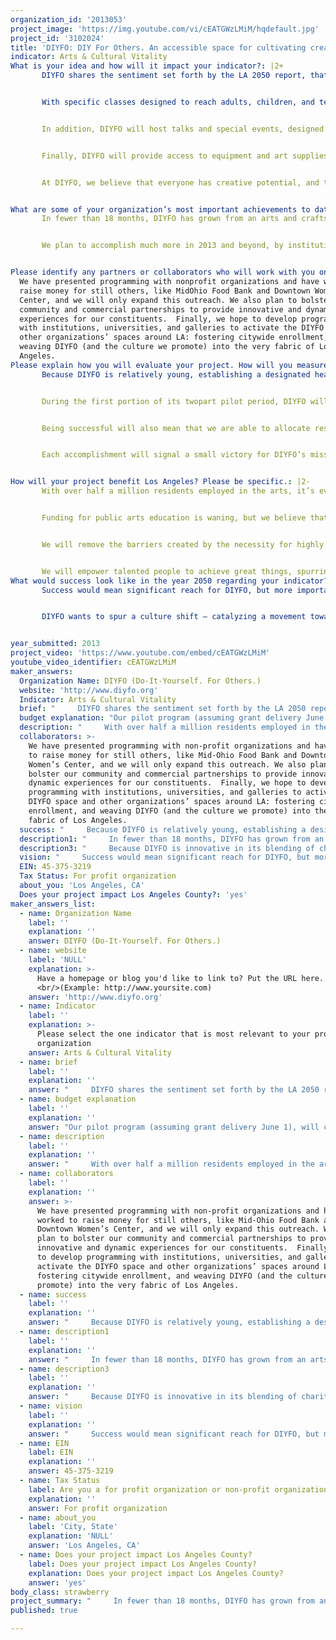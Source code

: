 ```yaml
---
organization_id: '2013053'
project_image: 'https://img.youtube.com/vi/cEATGWzLMiM/hqdefault.jpg'
project_id: '3102024'
title: 'DIYFO: DIY For Others. An accessible space for cultivating creative talent'
indicator: Arts & Cultural Vitality
What is your idea and how will it impact your indicator?: |2+
       DIYFO shares the sentiment set forth by the LA 2050 report, that cultivating and training creative minds is paramount to Los Angeles’ continued cultural success. We teach a variety of DIY skills, through events and workshops — always with a charitable component.  Currently we present events in host spaces, but we want to expand and increase the frequency and scope of our programming, and to also establish a home base in Downtown Los Angeles that serves a threefold purpose: to provide a permanent home for learning, to exist as a gallery for showcasing work and ideas, and to house an opensource studio and workshop, in which community members can access tools and equipment as varied as 3D printers, bicycle repair tools, and sewing machines. 


       With specific classes designed to reach adults, children, and teens — covering a variety of skills and techniques — DIYFO will provide an opportunity to learn and grow: to develop talent that may otherwise have been left uncultivated, and to promote participants’ lifelong appreciation for the importance of making.  As with the workshops we currently present, a portion of the instructional fees will directly benefit local nonprofit organizations.


       In addition, DIYFO will host talks and special events, designed to coincide with exhibited work, offering a unique opportunity for the public to access and understand art in an interactive environment. Work will be available to purchase, and a portion of the proceeds from each sale will be donated to partner nonprofit organizations.


       Finally, DIYFO will provide access to equipment and art supplies in a studio setting. Visionaries of all skill levels will get the chance to learn from one another, and to collaborate on impactful, innovative work.  We will also continue to coordinate directly with charitable organizations to provide onsite instruction and outreach to the people they serve. 


       At DIYFO, we believe that everyone has creative potential, and that there exists great value in the ability to work with one’s hands — to solve problems, and to make something completely new.  We believe that this approach will instill a confidence in the people we reach directly, and create a ripple effect of increased appreciation for arts and culture, citywide.


What are some of your organization’s most important achievements to date?: |2+
       In fewer than 18 months, DIYFO has grown from an arts and craftsoriented meeting among friends at a bar, to an organization whose vision will change the way Los Angeles uses and cultivates its creative talents.  We have teamed up with organizations like Junior League Los Angeles and Aviva, and are driven by our desire to reach those in need.  DIYFO has also partnered with organizers of events like Unique LA Local Love 2012 and the LA Weekly Pancake Breakfast to host onsite DIY projects — free of charge — for the events’ thousands of attendees, and will partner with Jubilee Music Festival to do the same in June.  We also continue to provide programming around the city in our sponsor venues — teaching DIY, while working to raise money for a variety of organizations.


       We plan to accomplish much more in 2013 and beyond, by instituting our pilot program in a physical space, while meanwhile expanding our multimedia content to extend our reach — using all available resources and outlets to provide artistic opportunities, advance appreciation and understanding, and unlock the creative potential in all of LA’s residents.


Please identify any partners or collaborators who will work with you on this project.: >-
  We have presented programming with nonprofit organizations and have worked to
  raise money for still others, like MidOhio Food Bank and Downtown Women’s
  Center, and we will only expand this outreach. We also plan to bolster our
  community and commercial partnerships to provide innovative and dynamic
  experiences for our constituents.  Finally, we hope to develop programming
  with institutions, universities, and galleries to activate the DIYFO space and
  other organizations’ spaces around LA: fostering citywide enrollment, and
  weaving DIYFO (and the culture we promote) into the very fabric of Los
  Angeles.
Please explain how you will evaluate your project. How will you measure success?: |2+
       Because DIYFO is relatively young, establishing a designated headquarters will be, in itself, a huge measure of success. However, this initial milestone will be followed by markers that include the diversity of the workshops we offer, the range of the artwork we exhibit, the resources we are able to contribute to people in need, the scope of the skills and equipment to which we provide access, and the ability for DIYFO to sustain itself: with the longterm goal of expanding its physical presence, via satellite spaces throughout the city.


       During the first portion of its twopart pilot period, DIYFO will offer one to two workshops per week in host spaces, and will organize exhibitions and special events and talks.  During the second period (October through December 2013), DIYFO will inhabit a popup space in Downtown Los Angeles, presenting 5 workshops per week, events and special sessions, rotating exhibitions, and core openstudio access.  Success in this regard would be reflected in the crowd, awareness, and resourcebuilding that the programming would draw, allowing for enhanced programming in 2014 and beyond.


       Being successful will also mean that we are able to allocate resources to directly benefit local charitable organizations, in donations of materials, funds, and time, as well as in access to handson learning programs and public art projects, conceived of and carried out by members of the DIYFO community.


       Each accomplishment will signal a small victory for DIYFO’s mission to change the way Los Angeles (and as a result, the region) approaches art and innovation.  Developing unique and dynamic programming, reaching new people, staying current with material resources and expert knowledge, and making a significant contribution to the community, will all signal the ultimate indicator of DIYFO’s success — the development of a vast and vital community with collaborative DIY at its heart.


How will your project benefit Los Angeles? Please be specific.: |2-
       With over half a million residents employed in the arts, it’s evident that Los Angeles abounds with talent, and we call upon innovators and arts professionals to share their what they know with others through talks, workshops, and exhibitions.  We bring people and resources together, catalyzing an exchange of ideas and knowledge, and encouraging collaborative projects beneficial to Los Angeles — from public outreach to innovative projects that blur the boundaries of art, social engagement, and technology.


       Funding for public arts education is waning, but we believe that people of all ages and backgrounds should have access to the tools and knowledge that will allow them to realize their greatest ideas.  By offering programs designed for various age groups, we will help our students develop their creative talents, and equip them to change the world.


       We will remove the barriers created by the necessity for highly specialized supplies and equipment, by creating a fully equipped studio space — allowing Angelenos an opportunity to learn in a guided, collaborative environment.  Members of the DIYFO community will also be encouraged to contribute their unique abilities to our workshops and events.


       We will empower talented people to achieve great things, spurring a culture shift that encourages creative community engagement.
What would success look like in the year 2050 regarding your indicator?: |2+
       Success would mean significant reach for DIYFO, but more importantly — a thriving creative and collaborative culture that would be the standard in Los Angeles: allowing artistic talent to grow and remain in LA, and attracting gifted individuals from elsewhere.  As the lines between art and science and technology continue to blur, we hope to create a community on the frontier — cultivating traditional artistic techniques, and educating people about technologies like 3D printing and fabrication — resulting in cultural endeavors that cross boundaries of medium.  


       DIYFO wants to spur a culture shift — catalyzing a movement toward a full embrace of the value of creative skills, and the vital significance of communitybuilding. Success in 2050 will be signaled by the development of crossindustry ideas and practices that stem from an embrace of merging art and innovation.  LA in 2050: a city where handson, imaginative cooperation is incorporated into the solutions to problems of any scale. 


year_submitted: 2013
project_video: 'https://www.youtube.com/embed/cEATGWzLMiM'
youtube_video_identifier: cEATGWzLMiM
maker_answers:
  Organization Name: DIYFO (Do-It-Yourself. For Others.)
  website: 'http://www.diyfo.org'
  Indicator: Arts & Cultural Vitality
  brief: "     DIYFO shares the sentiment set forth by the LA 2050 report, that cultivating and training creative minds is paramount to Los Angeles’ continued cultural success. We teach a variety of DIY skills, through events and workshops – always with a charitable component.  Currently we present events in host spaces, but we want to expand and increase the frequency and scope of our programming, and to also establish a home base in Downtown Los Angeles that serves a threefold purpose: to provide a permanent home for learning, to exist as a gallery for showcasing work and ideas, and to house an open-source studio and workshop, in which community members can access tools and equipment as varied as 3D printers, bicycle repair tools, and sewing machines. \r\n     With specific classes designed to reach adults, children, and teens – covering a variety of skills and techniques – DIYFO will provide an opportunity to learn and grow: to develop talent that may otherwise have been left uncultivated, and to promote participants’ lifelong appreciation for the importance of making.  As with the workshops we currently present, a portion of the instructional fees will directly benefit local non-profit organizations.\r\n     In addition, DIYFO will host talks and special events, designed to coincide with exhibited work, offering a unique opportunity for the public to access and understand art in an interactive environment. Work will be available to purchase, and a portion of the proceeds from each sale will be donated to partner non-profit organizations.\r\n     Finally, DIYFO will provide access to equipment and art supplies in a studio setting. Visionaries of all skill levels will get the chance to learn from one another, and to collaborate on impactful, innovative work.  We will also continue to coordinate directly with charitable organizations to provide onsite instruction and outreach to the people they serve. \r\n     At DIYFO, we believe that everyone has creative potential, and that there exists great value in the ability to work with one’s hands – to solve problems, and to make something completely new.  We believe that this approach will instill a confidence in the people we reach directly, and create a ripple effect of increased appreciation for arts and culture, citywide.\r\n"
  budget explanation: "Our pilot program (assuming grant delivery June 1), will consist of four months of active workshop production in host spaces, as well as promotion of, and preparation for, a 3-month long pop-up workshop / studio / exhibition space in Downtown Los Angeles. During this preparatory period, we also plan to cross-promote with institutions around the city.  Some workshops, events, and studio access will be fee-based to cover costs and maintain the space, but will be priced accessibly, and at a rate that allows for free and reduced-rate programming for eligible individuals.\r\n\r\n  Equipment: $18,000. Basic office equipment (printer, computer for administrative purposes, as well as online content creation, data storage) will be necessary, in addition to tools to equip the workspace: work tables and chairs, screen printing equipment, basic tools and art supplies, sewing machines, basic tools, 3D printing equipment, lo-fi cameras, etc.  We will also purchase a set of standard 20”x24 gallery-grade, reusable frames for hanging artwork. We plan to work with our partners to source all of these items at the lowest possible rates, and will work hard to maximize the amount of equipment we’re able to acquire – to directly benefit the DIYFO community.\r\n  Staff and Instructor / Speaker Fees: $35,000. During the first two months of the pilot period, Jade Tran will be the sole executor of the project, to be joined by a part-time employee in August through December, to assist in operations. Instructors will be compensated with an honorarium, to be recouped through workshop fees.  However, in the event that such costs are not recovered, DIYFO will ensure that each is provided with a modest monetary acknowledgment of their contribution.\r\n  Promotion: $3,500. Awareness of DIYFO’s programming will be crucial to its success, so promotional print collateral and web presence will be disseminated at every juncture, in both halves of the pilot period.\r\n  Rent & Insurance: $7,800. We will work with our partners to secure a visible, workable street-level space (roughly $2000 / month) in Downtown Los Angeles for the period of October through December, confirming that we are fully insured and legally able to host workshops, exhibitions, and events, within our space.\r\n  Financial and Legal Advising: $5,000. We will file our LLC paperwork, and in order to ensure that DIYFO is successful and compliant, we will seek professional and legal counsel.\r\n  Incidentals, Miscellaneous Materials: $3,700. This money will be allotted to cover miscellaneous costs, such as image installation, and other programming-related incidentals.\r\n  Tax Liability / Public Art and Outreach: $27,000. We plan to file taxes upon grant receipt and have been advised to allot a rate of 27% to  30%, as a conservative estimate.  Should tax liability not amount to this much, we plan to commission public art and outreach, using any excess funds to subsidize the costs, and to ensure that the grant is  used by 2013."
  description: "     With over half a million residents employed in the arts, it’s evident that Los Angeles abounds with talent, and we call upon innovators and arts professionals to share their what they know with others through talks, workshops, and exhibitions.  We bring people and resources together, catalyzing an exchange of ideas and knowledge, and encouraging collaborative projects beneficial to Los Angeles – from public outreach to innovative projects that blur the boundaries of art, social engagement, and technology.\r\n     Funding for public arts education is waning, but we believe that people of all ages and backgrounds should have access to the tools and knowledge that will allow them to realize their greatest ideas.  By offering programs designed for various age groups, we will help our students develop their creative talents, and equip them to change the world.\r\n     We will remove the barriers created by the necessity for highly specialized supplies and equipment, by creating a fully equipped studio space – allowing Angelenos an opportunity to learn in a guided, collaborative environment.  Members of the DIYFO community will also be encouraged to contribute their unique abilities to our workshops and events.\r\n     We will empower talented people to achieve great things, spurring a culture shift that encourages creative community engagement."
  collaborators: >-
    We have presented programming with non-profit organizations and have worked
    to raise money for still others, like Mid-Ohio Food Bank and Downtown
    Women’s Center, and we will only expand this outreach. We also plan to
    bolster our community and commercial partnerships to provide innovative and
    dynamic experiences for our constituents.  Finally, we hope to develop
    programming with institutions, universities, and galleries to activate the
    DIYFO space and other organizations’ spaces around LA: fostering citywide
    enrollment, and weaving DIYFO (and the culture we promote) into the very
    fabric of Los Angeles.
  success: "     Because DIYFO is relatively young, establishing a designated headquarters will be, in itself, a huge measure of success. However, this initial milestone will be followed by markers that include the diversity of the workshops we offer, the range of the artwork we exhibit, the resources we are able to contribute to people in need, the scope of the skills and equipment to which we provide access, and the ability for DIYFO to sustain itself: with the long-term goal of expanding its physical presence, via satellite spaces throughout the city.\r\n     During the first portion of its two-part pilot period, DIYFO will offer one to two workshops per week in host spaces, and will organize exhibitions and special events and talks.  During the second period (October through December 2013), DIYFO will inhabit a pop-up space in Downtown Los Angeles, presenting 5 workshops per week, events and special sessions, rotating exhibitions, and core open-studio access.  Success in this regard would be reflected in the crowd-, awareness-, and resource-building that the programming would draw, allowing for enhanced programming in 2014 and beyond.\r\n     Being successful will also mean that we are able to allocate resources to directly benefit local charitable organizations, in donations of materials, funds, and time, as well as in access to hands-on learning programs and public art projects, conceived of and carried out by members of the DIYFO community.\r\n     Each accomplishment will signal a small victory for DIYFO’s mission to change the way Los Angeles (and as a result, the region) approaches art and innovation.  Developing unique and dynamic programming, reaching new people, staying current with material resources and expert knowledge, and making a significant contribution to the community, will all signal the ultimate indicator of DIYFO’s success – the development of a vast and vital community with collaborative DIY at its heart.\r\n"
  description1: "     In fewer than 18 months, DIYFO has grown from an arts and crafts-oriented meeting among friends at a bar, to an organization whose vision will change the way Los Angeles uses and cultivates its creative talents.  We have teamed up with organizations like Junior League Los Angeles and Aviva, and are driven by our desire to reach those in need.  DIYFO has also partnered with organizers of events like Unique LA Local Love 2012 and the LA Weekly Pancake Breakfast to host onsite DIY projects – free of charge – for the events’ thousands of attendees, and will partner with Jubilee Music Festival to do the same in June.  We also continue to provide programming around the city in our sponsor venues – teaching DIY, while working to raise money for a variety of organizations.\r\n     We plan to accomplish much more in 2013 and beyond, by instituting our pilot program in a physical space, while meanwhile expanding our multimedia content to extend our reach – using all available resources and outlets to provide artistic opportunities, advance appreciation and understanding, and unlock the creative potential in all of LA’s residents.\r\n"
  description3: "     Because DIYFO is innovative in its blending of charitable giving, equipment-sharing, and workshop-based learning, our direct competitors exist in oblique forms.  Our premise is unique; however, we recognize that some entities do partially serve similar ends.  We want to sustain DIYFO (which would inherently mean to support the community) by finding innovative ways to work with these groups, rather than counter to them. \r\n\tIn terms of charitable giving, our competition exists within ourselves to contribute as much as possible, outwardly – using this passion as motivation to reexamine how we can give more generously and more effectively.\r\n\tBy encouraging people to share art supplies and equipment, we are actively helping individuals purchase less, and share more.  However, our experience has been that manufacturers and distributers are eager to give back to the community, and are happy to engage with us.  Groups like The Bicycle Kitchen and various collectives also serve similarly minded people, but our goal is to provide one place in which Angelenos can learn and collaborate, and explore diverse media – interacting with a variety of approaches to making.  We see these groups as potential allies in our mission to empower Los Angeles’ residents with DIY skills.\r\n\tFinally, we admire fee-based organizations like The Institute of Domestic Technology, and ourselves, are users of accessible online learning initiatives like Coursera and Skillshare.  We want to partner with these initiatives to promote our message to a larger audience, and even to produce innovative programming with them, further emboldening LA in its creative confidence.\r\n\tOur competition certainly exists, and if we approach our task effectively, the cultural shift we spur on will encourage more people – in Los Angeles and beyond – to do what we do.  By pioneering this multi-pronged approach to helping people appreciate art and tap into their own potentials, while giving back, DIYFO is doing it first, and will continue to evolve and lead the way.\r\n"
  vision: "     Success would mean significant reach for DIYFO, but more importantly – a thriving creative and collaborative culture that would be the standard in Los Angeles: allowing artistic talent to grow and remain in LA, and attracting gifted individuals from elsewhere.  As the lines between art and science and technology continue to blur, we hope to create a community on the frontier – cultivating traditional artistic techniques, and educating people about technologies like 3D printing and fabrication – resulting in cultural endeavors that cross boundaries of medium.  \r\n     DIYFO wants to spur a culture shift – catalyzing a movement toward a full embrace of the value of creative skills, and the vital significance of community-building. Success in 2050 will be signaled by the development of cross-industry ideas and practices that stem from an embrace of merging art and innovation.  LA in 2050: a city where hands-on, imaginative cooperation is incorporated into the solutions to problems of any scale. \r\n"
  EIN: 45-375-3219
  Tax Status: For profit organization
  about_you: 'Los Angeles, CA'
  Does your project impact Los Angeles County?: 'yes'
maker_answers_list:
  - name: Organization Name
    label: ''
    explanation: ''
    answer: DIYFO (Do-It-Yourself. For Others.)
  - name: website
    label: 'NULL'
    explanation: >-
      Have a homepage or blog you'd like to link to? Put the URL here.
      <br/>(Example: http://www.yoursite.com)
    answer: 'http://www.diyfo.org'
  - name: Indicator
    label: ''
    explanation: >-
      Please select the one indicator that is most relevant to your project or
      organization
    answer: Arts & Cultural Vitality
  - name: brief
    label: ''
    explanation: ''
    answer: "     DIYFO shares the sentiment set forth by the LA 2050 report, that cultivating and training creative minds is paramount to Los Angeles’ continued cultural success. We teach a variety of DIY skills, through events and workshops – always with a charitable component.  Currently we present events in host spaces, but we want to expand and increase the frequency and scope of our programming, and to also establish a home base in Downtown Los Angeles that serves a threefold purpose: to provide a permanent home for learning, to exist as a gallery for showcasing work and ideas, and to house an open-source studio and workshop, in which community members can access tools and equipment as varied as 3D printers, bicycle repair tools, and sewing machines. \r\n     With specific classes designed to reach adults, children, and teens – covering a variety of skills and techniques – DIYFO will provide an opportunity to learn and grow: to develop talent that may otherwise have been left uncultivated, and to promote participants’ lifelong appreciation for the importance of making.  As with the workshops we currently present, a portion of the instructional fees will directly benefit local non-profit organizations.\r\n     In addition, DIYFO will host talks and special events, designed to coincide with exhibited work, offering a unique opportunity for the public to access and understand art in an interactive environment. Work will be available to purchase, and a portion of the proceeds from each sale will be donated to partner non-profit organizations.\r\n     Finally, DIYFO will provide access to equipment and art supplies in a studio setting. Visionaries of all skill levels will get the chance to learn from one another, and to collaborate on impactful, innovative work.  We will also continue to coordinate directly with charitable organizations to provide onsite instruction and outreach to the people they serve. \r\n     At DIYFO, we believe that everyone has creative potential, and that there exists great value in the ability to work with one’s hands – to solve problems, and to make something completely new.  We believe that this approach will instill a confidence in the people we reach directly, and create a ripple effect of increased appreciation for arts and culture, citywide.\r\n"
  - name: budget explanation
    label: ''
    explanation: ''
    answer: "Our pilot program (assuming grant delivery June 1), will consist of four months of active workshop production in host spaces, as well as promotion of, and preparation for, a 3-month long pop-up workshop / studio / exhibition space in Downtown Los Angeles. During this preparatory period, we also plan to cross-promote with institutions around the city.  Some workshops, events, and studio access will be fee-based to cover costs and maintain the space, but will be priced accessibly, and at a rate that allows for free and reduced-rate programming for eligible individuals.\r\n\r\n  Equipment: $18,000. Basic office equipment (printer, computer for administrative purposes, as well as online content creation, data storage) will be necessary, in addition to tools to equip the workspace: work tables and chairs, screen printing equipment, basic tools and art supplies, sewing machines, basic tools, 3D printing equipment, lo-fi cameras, etc.  We will also purchase a set of standard 20”x24 gallery-grade, reusable frames for hanging artwork. We plan to work with our partners to source all of these items at the lowest possible rates, and will work hard to maximize the amount of equipment we’re able to acquire – to directly benefit the DIYFO community.\r\n  Staff and Instructor / Speaker Fees: $35,000. During the first two months of the pilot period, Jade Tran will be the sole executor of the project, to be joined by a part-time employee in August through December, to assist in operations. Instructors will be compensated with an honorarium, to be recouped through workshop fees.  However, in the event that such costs are not recovered, DIYFO will ensure that each is provided with a modest monetary acknowledgment of their contribution.\r\n  Promotion: $3,500. Awareness of DIYFO’s programming will be crucial to its success, so promotional print collateral and web presence will be disseminated at every juncture, in both halves of the pilot period.\r\n  Rent & Insurance: $7,800. We will work with our partners to secure a visible, workable street-level space (roughly $2000 / month) in Downtown Los Angeles for the period of October through December, confirming that we are fully insured and legally able to host workshops, exhibitions, and events, within our space.\r\n  Financial and Legal Advising: $5,000. We will file our LLC paperwork, and in order to ensure that DIYFO is successful and compliant, we will seek professional and legal counsel.\r\n  Incidentals, Miscellaneous Materials: $3,700. This money will be allotted to cover miscellaneous costs, such as image installation, and other programming-related incidentals.\r\n  Tax Liability / Public Art and Outreach: $27,000. We plan to file taxes upon grant receipt and have been advised to allot a rate of 27% to  30%, as a conservative estimate.  Should tax liability not amount to this much, we plan to commission public art and outreach, using any excess funds to subsidize the costs, and to ensure that the grant is  used by 2013."
  - name: description
    label: ''
    explanation: ''
    answer: "     With over half a million residents employed in the arts, it’s evident that Los Angeles abounds with talent, and we call upon innovators and arts professionals to share their what they know with others through talks, workshops, and exhibitions.  We bring people and resources together, catalyzing an exchange of ideas and knowledge, and encouraging collaborative projects beneficial to Los Angeles – from public outreach to innovative projects that blur the boundaries of art, social engagement, and technology.\r\n     Funding for public arts education is waning, but we believe that people of all ages and backgrounds should have access to the tools and knowledge that will allow them to realize their greatest ideas.  By offering programs designed for various age groups, we will help our students develop their creative talents, and equip them to change the world.\r\n     We will remove the barriers created by the necessity for highly specialized supplies and equipment, by creating a fully equipped studio space – allowing Angelenos an opportunity to learn in a guided, collaborative environment.  Members of the DIYFO community will also be encouraged to contribute their unique abilities to our workshops and events.\r\n     We will empower talented people to achieve great things, spurring a culture shift that encourages creative community engagement."
  - name: collaborators
    label: ''
    explanation: ''
    answer: >-
      We have presented programming with non-profit organizations and have
      worked to raise money for still others, like Mid-Ohio Food Bank and
      Downtown Women’s Center, and we will only expand this outreach. We also
      plan to bolster our community and commercial partnerships to provide
      innovative and dynamic experiences for our constituents.  Finally, we hope
      to develop programming with institutions, universities, and galleries to
      activate the DIYFO space and other organizations’ spaces around LA:
      fostering citywide enrollment, and weaving DIYFO (and the culture we
      promote) into the very fabric of Los Angeles.
  - name: success
    label: ''
    explanation: ''
    answer: "     Because DIYFO is relatively young, establishing a designated headquarters will be, in itself, a huge measure of success. However, this initial milestone will be followed by markers that include the diversity of the workshops we offer, the range of the artwork we exhibit, the resources we are able to contribute to people in need, the scope of the skills and equipment to which we provide access, and the ability for DIYFO to sustain itself: with the long-term goal of expanding its physical presence, via satellite spaces throughout the city.\r\n     During the first portion of its two-part pilot period, DIYFO will offer one to two workshops per week in host spaces, and will organize exhibitions and special events and talks.  During the second period (October through December 2013), DIYFO will inhabit a pop-up space in Downtown Los Angeles, presenting 5 workshops per week, events and special sessions, rotating exhibitions, and core open-studio access.  Success in this regard would be reflected in the crowd-, awareness-, and resource-building that the programming would draw, allowing for enhanced programming in 2014 and beyond.\r\n     Being successful will also mean that we are able to allocate resources to directly benefit local charitable organizations, in donations of materials, funds, and time, as well as in access to hands-on learning programs and public art projects, conceived of and carried out by members of the DIYFO community.\r\n     Each accomplishment will signal a small victory for DIYFO’s mission to change the way Los Angeles (and as a result, the region) approaches art and innovation.  Developing unique and dynamic programming, reaching new people, staying current with material resources and expert knowledge, and making a significant contribution to the community, will all signal the ultimate indicator of DIYFO’s success – the development of a vast and vital community with collaborative DIY at its heart.\r\n"
  - name: description1
    label: ''
    explanation: ''
    answer: "     In fewer than 18 months, DIYFO has grown from an arts and crafts-oriented meeting among friends at a bar, to an organization whose vision will change the way Los Angeles uses and cultivates its creative talents.  We have teamed up with organizations like Junior League Los Angeles and Aviva, and are driven by our desire to reach those in need.  DIYFO has also partnered with organizers of events like Unique LA Local Love 2012 and the LA Weekly Pancake Breakfast to host onsite DIY projects – free of charge – for the events’ thousands of attendees, and will partner with Jubilee Music Festival to do the same in June.  We also continue to provide programming around the city in our sponsor venues – teaching DIY, while working to raise money for a variety of organizations.\r\n     We plan to accomplish much more in 2013 and beyond, by instituting our pilot program in a physical space, while meanwhile expanding our multimedia content to extend our reach – using all available resources and outlets to provide artistic opportunities, advance appreciation and understanding, and unlock the creative potential in all of LA’s residents.\r\n"
  - name: description3
    label: ''
    explanation: ''
    answer: "     Because DIYFO is innovative in its blending of charitable giving, equipment-sharing, and workshop-based learning, our direct competitors exist in oblique forms.  Our premise is unique; however, we recognize that some entities do partially serve similar ends.  We want to sustain DIYFO (which would inherently mean to support the community) by finding innovative ways to work with these groups, rather than counter to them. \r\n\tIn terms of charitable giving, our competition exists within ourselves to contribute as much as possible, outwardly – using this passion as motivation to reexamine how we can give more generously and more effectively.\r\n\tBy encouraging people to share art supplies and equipment, we are actively helping individuals purchase less, and share more.  However, our experience has been that manufacturers and distributers are eager to give back to the community, and are happy to engage with us.  Groups like The Bicycle Kitchen and various collectives also serve similarly minded people, but our goal is to provide one place in which Angelenos can learn and collaborate, and explore diverse media – interacting with a variety of approaches to making.  We see these groups as potential allies in our mission to empower Los Angeles’ residents with DIY skills.\r\n\tFinally, we admire fee-based organizations like The Institute of Domestic Technology, and ourselves, are users of accessible online learning initiatives like Coursera and Skillshare.  We want to partner with these initiatives to promote our message to a larger audience, and even to produce innovative programming with them, further emboldening LA in its creative confidence.\r\n\tOur competition certainly exists, and if we approach our task effectively, the cultural shift we spur on will encourage more people – in Los Angeles and beyond – to do what we do.  By pioneering this multi-pronged approach to helping people appreciate art and tap into their own potentials, while giving back, DIYFO is doing it first, and will continue to evolve and lead the way.\r\n"
  - name: vision
    label: ''
    explanation: ''
    answer: "     Success would mean significant reach for DIYFO, but more importantly – a thriving creative and collaborative culture that would be the standard in Los Angeles: allowing artistic talent to grow and remain in LA, and attracting gifted individuals from elsewhere.  As the lines between art and science and technology continue to blur, we hope to create a community on the frontier – cultivating traditional artistic techniques, and educating people about technologies like 3D printing and fabrication – resulting in cultural endeavors that cross boundaries of medium.  \r\n     DIYFO wants to spur a culture shift – catalyzing a movement toward a full embrace of the value of creative skills, and the vital significance of community-building. Success in 2050 will be signaled by the development of cross-industry ideas and practices that stem from an embrace of merging art and innovation.  LA in 2050: a city where hands-on, imaginative cooperation is incorporated into the solutions to problems of any scale. \r\n"
  - name: EIN
    label: EIN
    explanation: ''
    answer: 45-375-3219
  - name: Tax Status
    label: Are you a for profit organization or non-profit organization?
    explanation: ''
    answer: For profit organization
  - name: about_you
    label: 'City, State'
    explanation: 'NULL'
    answer: 'Los Angeles, CA'
  - name: Does your project impact Los Angeles County?
    label: Does your project impact Los Angeles County?
    explanation: Does your project impact Los Angeles County?
    answer: 'yes'
body_class: strawberry
project_summary: "     In fewer than 18 months, DIYFO has grown from an arts and crafts-oriented meeting among friends at a bar, to an organization whose vision will change the way Los Angeles uses and cultivates its creative talents.  We have teamed up with organizations like Junior League Los Angeles and Aviva, and are driven by our desire to reach those in need.  DIYFO has also partnered with organizers of events like Unique LA Local Love 2012 and the LA Weekly Pancake Breakfast to host onsite DIY projects – free of charge – for the events’ thousands of attendees, and will partner with Jubilee Music Festival to do the same in June.  We also continue to provide programming around the city in our sponsor venues – teaching DIY, while working to raise money for a variety of organizations.\r\n     We plan to accomplish much more in 2013 and beyond, by instituting our pilot program in a physical space, while meanwhile expanding our multimedia content to extend our reach – using all available resources and outlets to provide artistic opportunities, advance appreciation and understanding, and unlock the creative potential in all of LA’s residents.\r\n"
published: true

---
```

